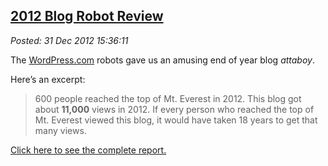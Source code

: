  
[2012 Blog Robot Review](https://bakerjd99.wordpress.com/2012/12/31/2012-blog-robot-review/)
-------------------------------------------------------------------------------------------

*Posted: 31 Dec 2012 15:36:11*

The [WordPress.com](https://wordpress.com/) robots gave us an amusing end
of year blog *attaboy*.

Here’s an excerpt:

> 600 people reached the top of Mt. Everest in 2012. This blog got about
> **11,000** views in 2012. If every person who reached the top of Mt.
> Everest viewed this blog, it would have taken 18 years to get that
> many views.

[Click here to see the complete
report.](https://bakerjd99.wordpress.com/2012/annual-report/)
